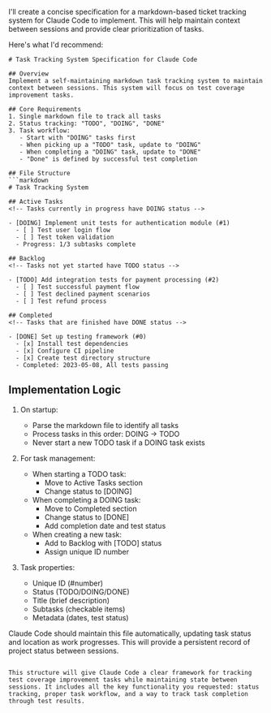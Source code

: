 I'll create a concise specification for a markdown-based ticket tracking system for Claude Code to implement. This will help maintain context between sessions and provide clear prioritization of tasks.

Here's what I'd recommend:

```
# Task Tracking System Specification for Claude Code

## Overview
Implement a self-maintaining markdown task tracking system to maintain context between sessions. This system will focus on test coverage improvement tasks.

## Core Requirements
1. Single markdown file to track all tasks
2. Status tracking: "TODO", "DOING", "DONE"
3. Task workflow:
   - Start with "DOING" tasks first
   - When picking up a "TODO" task, update to "DOING"
   - When completing a "DOING" task, update to "DONE"
   - "Done" is defined by successful test completion

## File Structure
```markdown
# Task Tracking System

## Active Tasks
<!-- Tasks currently in progress have DOING status -->

- [DOING] Implement unit tests for authentication module (#1)
  - [ ] Test user login flow
  - [ ] Test token validation
  - Progress: 1/3 subtasks complete

## Backlog
<!-- Tasks not yet started have TODO status -->

- [TODO] Add integration tests for payment processing (#2)
  - [ ] Test successful payment flow
  - [ ] Test declined payment scenarios
  - [ ] Test refund process

## Completed
<!-- Tasks that are finished have DONE status -->

- [DONE] Set up testing framework (#0)
  - [x] Install test dependencies
  - [x] Configure CI pipeline
  - [x] Create test directory structure
  - Completed: 2023-05-08, All tests passing
```

## Implementation Logic
1. On startup:
   - Parse the markdown file to identify all tasks
   - Process tasks in this order: DOING → TODO
   - Never start a new TODO task if a DOING task exists

2. For task management:
   - When starting a TODO task:
     - Move to Active Tasks section
     - Change status to [DOING]
   - When completing a DOING task:
     - Move to Completed section
     - Change status to [DONE]
     - Add completion date and test status
   - When creating a new task:
     - Add to Backlog with [TODO] status
     - Assign unique ID number

3. Task properties:
   - Unique ID (#number)
   - Status (TODO/DOING/DONE)
   - Title (brief description)
   - Subtasks (checkable items)
   - Metadata (dates, test status)

Claude Code should maintain this file automatically, updating task status and location as work progresses. This will provide a persistent record of project status between sessions.
```

This structure will give Claude Code a clear framework for tracking test coverage improvement tasks while maintaining state between sessions. It includes all the key functionality you requested: status tracking, proper task workflow, and a way to track task completion through test results.
